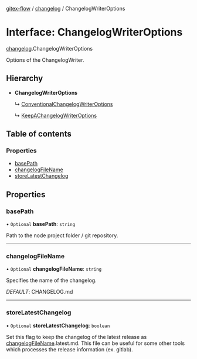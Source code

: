 [gitex-flow](../README.md) / [changelog](../modules/changelog.md) / ChangelogWriterOptions

# Interface: ChangelogWriterOptions

[changelog](../modules/changelog.md).ChangelogWriterOptions

Options of the ChangelogWriter.

## Hierarchy

- **ChangelogWriterOptions**

  ↳ [ConventionalChangelogWriterOptions](changelog.conventionalchangelogwriteroptions.md)

  ↳ [KeepAChangelogWriterOptions](changelog.keepachangelogwriteroptions.md)

## Table of contents

### Properties

- [basePath](changelog.changelogwriteroptions.md#basepath)
- [changelogFileName](changelog.changelogwriteroptions.md#changelogfilename)
- [storeLatestChangelog](changelog.changelogwriteroptions.md#storelatestchangelog)

## Properties

### basePath

• `Optional` **basePath**: `string`

Path to the node project folder / git repository.

___

### changelogFileName

• `Optional` **changelogFileName**: `string`

Specifies the name of the changelog.

*DEFAULT*: CHANGELOG.md

___

### storeLatestChangelog

• `Optional` **storeLatestChangelog**: `boolean`

Set this flag to keep the changelog of the latest release as [changelogFileName](changelog.changelogwriteroptions.md#changelogfilename).latest.md.
This file can be useful for some other tools which processes the release information (ex. gitlab).
